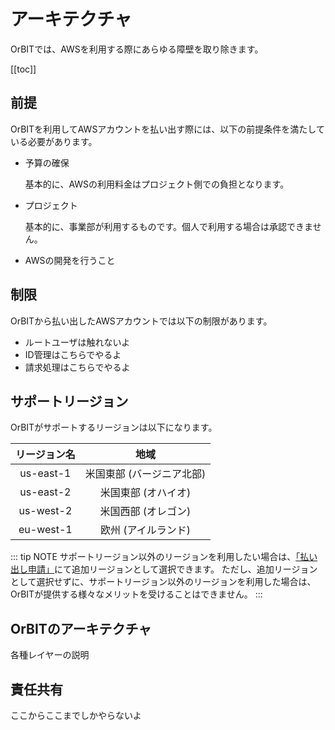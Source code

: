 # アーキテクチャ

OrBITでは、AWSを利用する際にあらゆる障壁を取り除きます。

[[toc]]

## 前提
OrBITを利用してAWSアカウントを払い出す際には、以下の前提条件を満たしている必要があります。

- 予算の確保

    基本的に、AWSの利用料金はプロジェクト側での負担となります。

- プロジェクト

    基本的に、事業部が利用するものです。個人で利用する場合は承認できません。

- AWSの開発を行うこと


## 制限
OrBITから払い出したAWSアカウントでは以下の制限があります。

- ルートユーザは触れないよ
- ID管理はこちらでやるよ
- 請求処理はこちらでやるよ

## サポートリージョン
OrBITがサポートするリージョンは以下になります。

| リージョン名  | 地域                      |
| :----------: |:------------------------:|
| us-east-1    | 米国東部 (バージニア北部)  |
| us-east-2    | 米国東部 (オハイオ)       | 
| us-west-2    | 米国西部 (オレゴン)        |
| eu-west-1    | 欧州 (アイルランド)       | 

::: tip NOTE
サポートリージョン以外のリージョンを利用したい場合は、[「払い出し申請」](/request/create-env)にて追加リージョンとして選択できます。
ただし、追加リージョンとして選択せずに、サポートリージョン以外のリージョンを利用した場合は、OrBITが提供する様々なメリットを受けることはできません。
:::

## OrBITのアーキテクチャ
各種レイヤーの説明

## 責任共有
ここからここまでしかやらないよ